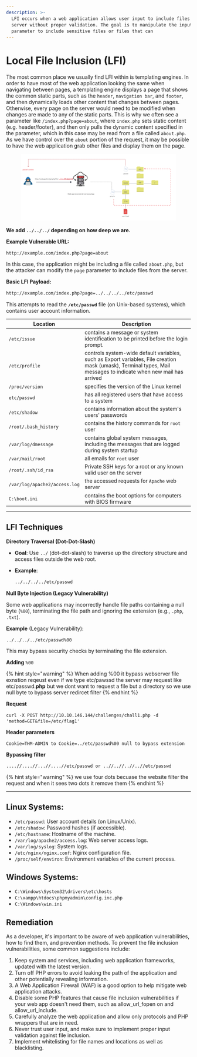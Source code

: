 ```yaml
---
description: >-
  LFI occurs when a web application allows user input to include files on the
  server without proper validation. The goal is to manipulate the input
  parameter to include sensitive files or files that can
---
```


# Local File Inclusion (LFI)

The most common place we usually find LFI within is templating engines. In order to have most of the web application looking the same when navigating between pages, a templating engine displays a page that shows the common static parts, such as the `header`, `navigation bar`, and `footer`, and then dynamically loads other content that changes between pages. Otherwise, every page on the server would need to be modified when changes are made to any of the static parts. This is why we often see a parameter like `/index.php?page=about`, where `index.php` sets static content (e.g. header/footer), and then only pulls the dynamic content specified in the parameter, which in this case may be read from a file called `about.php`. As we have control over the `about` portion of the request, it may be possible to have the web application grab other files and display them on the page.

<figure><img src="../../../../../../../.gitbook/assets/45d9c1baacda290c1f95858e27f740c9.png" alt=""><figcaption></figcaption></figure>

**We add  `../../../`   depending on how deep we are.**

**Example Vulnerable URL:**

```bash
http://example.com/index.php?page=about
```

In this case, the application might be including a file called `about.php`, but the attacker can modify the `page` parameter to include files from the server.

**Basic LFI Payload:**

```bash
http://example.com/index.php?page=../../../../etc/passwd
```

This attempts to read the **`/etc/passwd`** file (on Unix-based systems), which contains user account information.

| **Location**                  | **Description**                                                                                                                                                   |
| ----------------------------- | ----------------------------------------------------------------------------------------------------------------------------------------------------------------- |
| `/etc/issue`                  | contains a message or system identification to be printed before the login prompt.                                                                                |
| `/etc/profile`                | controls system-wide default variables, such as Export variables, File creation mask (umask), Terminal types, Mail messages to indicate when new mail has arrived |
| `/proc/version`               | specifies the version of the Linux kernel                                                                                                                         |
| `etc/passwd`                  | has all registered users that have access to a system                                                                                                             |
| `/etc/shadow`                 | contains information about the system's users' passwords                                                                                                          |
| `/root/.bash_history`         | contains the history commands for `root` user                                                                                                                     |
| `/var/log/dmessage`           | contains global system messages, including the messages that are logged during system startup                                                                     |
| `/var/mail/root`              | all emails for `root` user                                                                                                                                        |
| `/root/.ssh/id_rsa`           | Private SSH keys for a root or any known valid user on the server                                                                                                 |
| `/var/log/apache2/access.log` | the accessed requests for `Apache` web server                                                                                                                     |
| `C:\boot.ini`                 | contains the boot options for computers with BIOS firmware                                                                                                        |

***

## **LFI Techniques**

**Directory Traversal (Dot-Dot-Slash)**

* **Goal**: Use `../` (dot-dot-slash) to traverse up the directory structure and access files outside the web root.
*   **Example**:

    ```bash
    ../../../../etc/passwd
    ```

**Null Byte Injection (Legacy Vulnerability)**

Some web applications may incorrectly handle file paths containing a null byte (`%00`), terminating the file path and ignoring the extension (e.g., `.php`, `.txt`).

**Example** (Legacy Vulnerability):

```
../../../../etc/passwd%00
```

This may bypass security checks by terminating the file extension.

**Adding** `%00`

{% hint style="warning" %}
When adding %00 it bypass webserver file exnstion reqeust even if we type etc/pawssd the server may request like etc/passwd.**php** but we dont want to request a file but a directory so we use null byte to bypass server redircet filter
{% endhint %}

**Request**

```
curl -X POST http://10.10.146.144/challenges/chall1.php -d 'method=GET&file=/etc/flag1'
```

**Header parameters**

```
Cookie=THM-ADMIN to Cookie=../etc/passwd%00 null to bypass extension
```

**Bypassing filter**

```
....//....//...//....//etc/passwd or ..//..//..//..//etc/passwd
```

{% hint style="warning" %}
we use four dots becuase the website filter the request and when it sees two dots it remove them
{% endhint %}

***

## **Linux Systems**:

* `/etc/passwd`: User account details (on Linux/Unix).
* `/etc/shadow`: Password hashes (if accessible).
* `/etc/hostname`: Hostname of the machine.
* `/var/log/apache2/access.log`: Web server access logs.
* `/var/log/syslog`: System logs.
* `/etc/nginx/nginx.conf`: Nginx configuration file.
* `/proc/self/environ`: Environment variables of the current process.

## **Windows Systems**:

* `C:\Windows\System32\drivers\etc\hosts`
* `C:\xampp\htdocs\phpmyadmin\config.inc.php`
* `C:\Windows\win.ini`

## Remediation

As a developer, it's important to be aware of web application vulnerabilities, how to find them, and prevention methods. To prevent the file inclusion vulnerabilities, some common suggestions include:

1. Keep system and services, including web application frameworks, updated with the latest version.
2. Turn off PHP errors to avoid leaking the path of the application and other potentially revealing information.
3. A Web Application Firewall (WAF) is a good option to help mitigate web application attacks.
4. Disable some PHP features that cause file inclusion vulnerabilities if your web app doesn't need them, such as allow\_url\_fopen on and allow\_url\_include.
5. Carefully analyze the web application and allow only protocols and PHP wrappers that are in need.
6. Never trust user input, and make sure to implement proper input validation against file inclusion.
7. Implement whitelisting for file names and locations as well as blacklisting.
